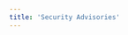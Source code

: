 ```yaml
---
title: 'Security Advisories'
---
```


<script setup lang="ts">
  import TheDefectCenter from "@/views/support/defect-center/TheDefectCenter.vue";
</script>

<TheDefectCenter />
